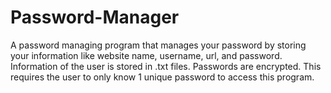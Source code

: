 # Password-Manager
A password managing program that manages your password by storing your information like website name, username, url, and password.
Information of the user is stored in .txt files. Passwords are encrypted.
This requires the user to only know 1 unique password to access this program.
